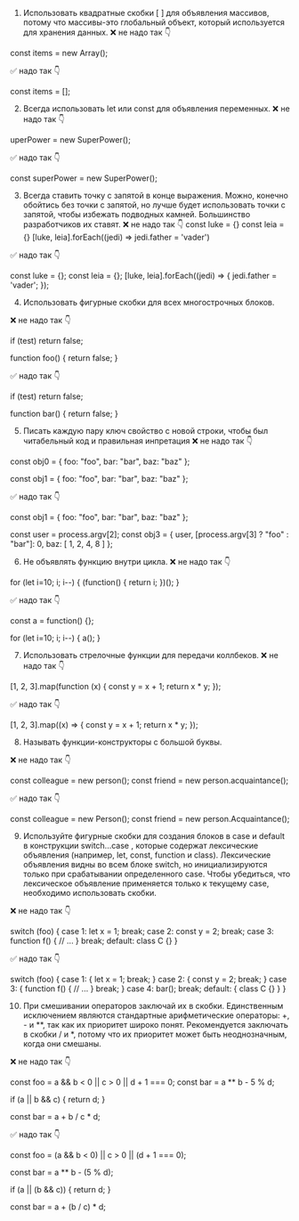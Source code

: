 1. Использовать квадратные скобки [ ] для объявления массивов, потому что массивы-это глобальный объект, который используется для хранения данных.
❌ не надо так 👇

const items = new Array();

✅ надо так 👇

const items = [];

2. Всегда использовать let или const для объявления переменных.
❌ не надо так 👇

uperPower = new SuperPower();
 

✅ надо так 👇

const superPower = new SuperPower();

3. Всегда ставить точку с запятой в конце выражения. Можно, конечно обойтись без точки с запятой, но лучше будет использовать точки с запятой, чтобы избежать подводных камней. Большинство разработчиков их ставят.
❌ не надо так 👇
const luke = {}
const leia = {}
[luke, leia].forEach((jedi) => jedi.father = 'vader')

✅ надо так 👇

const luke = {};
const leia = {};
[luke, leia].forEach((jedi) => {
  jedi.father = 'vader';
});

4. Использовать фигурные скобки для всех многострочных блоков.

❌ не надо так 👇

if (test)
  return false;

function foo() { return false; }

✅ надо так 👇

if (test) return false;

function bar() {
  return false;
}

5. Писать каждую пару ключ свойство с новой строки, чтобы был читабельный код и правильная инпретация 
❌ не надо так 👇

const obj0 = { foo: "foo", bar: "bar", baz: "baz" };

const obj1 = {
  foo: "foo", bar: "bar", baz: "baz"
};

✅ надо так 👇

const obj1 = {
  foo: "foo",
  bar: "bar",
  baz: "baz"
};


const user = process.argv[2];
const obj3 = {
  user,
  [process.argv[3] ? "foo" : "bar"]: 0,
  baz: [
    1,
    2,
    4,
    8
  ]
};

6.  Не объявлять функцию внутри цикла.
❌ не надо так 👇

for (let i=10; i; i--) {
  (function() { return i; })();
}


✅ надо так 👇

const a = function() {};

for (let i=10; i; i--) {
  a();
}

7. Использовать стрелочные функции для передачи коллбеков.
❌ не надо так 👇

[1, 2, 3].map(function (x) {
  const y = x + 1;
  return x * y;
});

✅ надо так 👇

[1, 2, 3].map((x) => {
  const y = x + 1;
  return x * y;
});

8. Называть функции-конструкторы с большой буквы.

❌ не надо так 👇

const colleague = new person();
const friend = new person.acquaintance();

✅ надо так 👇

const colleague = new Person();
const friend = new person.Acquaintance();

9. Используйте фигурные скобки для создания блоков в case и default в конструкции switch...case , которые содержат лексические объявления (например, let, const, function и class). Лексические объявления видны во всем блоке switch, но инициализируются только при срабатывании определенного case. Чтобы убедиться, что лексическое объявление применяется только к текущему case, необходимо использовать скобки.

❌ не надо так 👇

switch (foo) {
  case 1:
    let x = 1;
    break;
  case 2:
    const y = 2;
    break;
  case 3:
    function f() {
      // ...
    }
    break;
  default:
    class C {}
}

✅ надо так 👇

switch (foo) {
  case 1: {
    let x = 1;
    break;
  }
  case 2: {
    const y = 2;
    break;
  }
  case 3: {
    function f() {
      // ...
    }
    break;
  }
  case 4:
    bar();
    break;
  default: {
    class C {}
  }
}

10. При смешивании операторов заключай их в скобки. Единственным исключением являются стандартные арифметические операторы: +, - и **, так как их приоритет широко понят. Рекомендуется заключать в скобки / и *, потому что их приоритет может быть неоднозначным, когда они смешаны.

❌ не надо так 👇

const foo = a && b < 0 || c > 0 || d + 1 === 0;
const bar = a ** b - 5 % d;

if (a || b && c) {
  return d;
}

const bar = a + b / c * d;

✅ надо так 👇

const foo = (a && b < 0) || c > 0 || (d + 1 === 0);

const bar = a ** b - (5 % d);

if (a || (b && c)) {
  return d;
}

const bar = a + (b / c) * d;